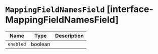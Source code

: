 # `MappingFieldNamesField` [interface-MappingFieldNamesField]

| Name | Type | Description |
| - | - | - |
| `enabled` | boolean | &nbsp; |
